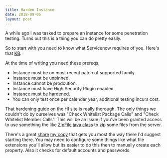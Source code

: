 ```yaml
---
title: Harden Instance
date: 2018-09-05
layout: post
---
```

A while ago I was tasked to prepare an instance for some penetration testing.  Turns out this is a thing you can do pretty easily.

<!--more-->

So to start with you need to know what Servicenow requires of you.  Here's that [KB](https://hi.service-now.com/kb_view.do?sysparm_article=KB0538598).

At the time of writing you need these prereqs;

* Instance must be on most recent patch of supported family.
* Instance must be unpinned.
* Instance cannot be prodcution.
* Instance must have High Security Plugin enabled.
* [Instance must be hardened](https://hi.service-now.com/kb_view.do?sysparm_article=KB0550654).
* You can only test once per calendar year, additional testing incurs cost.

That hardening guide on the HI site is really thorough.  The only things we couldn't do by ourselves was "Check Whitelist Package Calls" and "Check Whitelist Member Calls".
This will be an issue if you've been granted access to use something the like [ZipFile java class](https://stackoverflow.com/questions/48190244/read-zip-file-contents-using-zipfile-java-class-inside-script/48196453#48196453) to zip some files from the server.

There's a great [share](https://developer.servicenow.com/app.do#!/share/contents/7852853_security_best_practice_audit?v=3.02&t=PRODUCT_DETAILS) [my copy](https://blog.jace.pro/uploads/SecurityBestPractiesAudit-V3_1.xml) that gets you most the way there I'd suggest starting there.  You may need to configure some things like what file extensions you'll allow but its easier to do this then to manually create each property.  Also it checks for default accounts and passwords.
